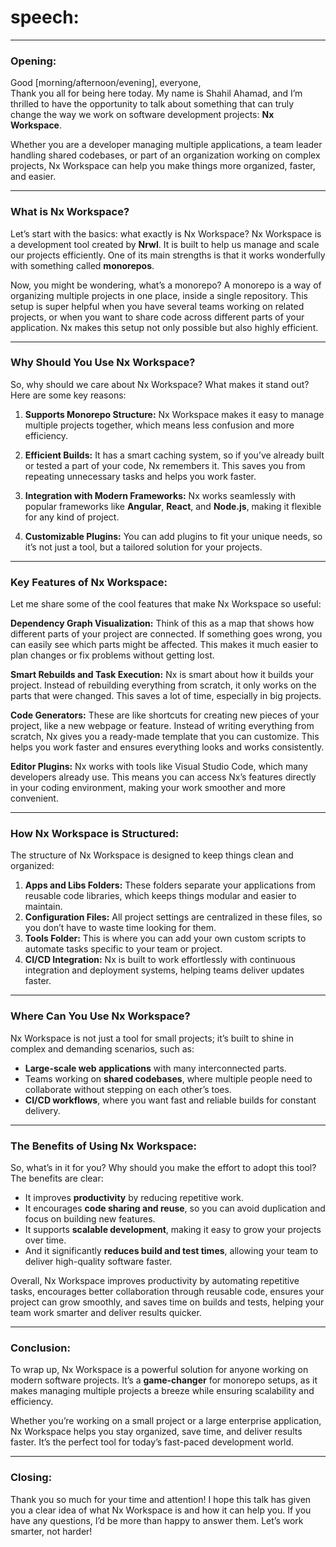 # speech:  

---

### **Opening:**
Good [morning/afternoon/evening], everyone,  
Thank you all for being here today. My name is Shahil Ahamad, and I’m thrilled to have the opportunity to talk about something that can truly change the way we work on software development projects: **Nx Workspace**.  

Whether you are a developer managing multiple applications, a team leader handling shared codebases, or part of an organization working on complex projects, Nx Workspace can help you make things more organized, faster, and easier.  

---

### **What is Nx Workspace?**  
Let’s start with the basics: what exactly is Nx Workspace? Nx Workspace is a development tool created by **Nrwl**. It is built to help us manage and scale our projects efficiently. One of its main strengths is that it works wonderfully with something called **monorepos**.  

Now, you might be wondering, what’s a monorepo? A monorepo is a way of organizing multiple projects in one place, inside a single repository. This setup is super helpful when you have several teams working on related projects, or when you want to share code across different parts of your application. Nx makes this setup not only possible but also highly efficient.  

---

### **Why Should You Use Nx Workspace?**  
So, why should we care about Nx Workspace? What makes it stand out? Here are some key reasons:  

1. **Supports Monorepo Structure:** Nx Workspace makes it easy to manage multiple projects together, which means less confusion and more efficiency.  

2. **Efficient Builds:** It has a smart caching system, so if you’ve already built or tested a part of your code, Nx remembers it. This saves you from repeating unnecessary tasks and helps you work faster.  

3. **Integration with Modern Frameworks:** Nx works seamlessly with popular frameworks like **Angular**, **React**, and **Node.js**, making it flexible for any kind of project.  

4. **Customizable Plugins:** You can add plugins to fit your unique needs, so it’s not just a tool, but a tailored solution for your projects.  

---

### **Key Features of Nx Workspace:**  
Let me share some of the cool features that make Nx Workspace so useful: 

**Dependency Graph Visualization:**
Think of this as a map that shows how different parts of your project are connected. If something goes wrong, you can easily see which parts might be affected. This makes it much easier to plan changes or fix problems without getting lost.

**Smart Rebuilds and Task Execution:**
Nx is smart about how it builds your project. Instead of rebuilding everything from scratch, it only works on the parts that were changed. This saves a lot of time, especially in big projects.

**Code Generators:**
These are like shortcuts for creating new pieces of your project, like a new webpage or feature. Instead of writing everything from scratch, Nx gives you a ready-made template that you can customize. This helps you work faster and ensures everything looks and works consistently.

**Editor Plugins:**
Nx works with tools like Visual Studio Code, which many developers already use. This means you can access Nx’s features directly in your coding environment, making your work smoother and more convenient.


---

### **How Nx Workspace is Structured:**  
The structure of Nx Workspace is designed to keep things clean and organized:  

1. **Apps and Libs Folders:** These folders separate your applications from reusable code libraries, which keeps things modular and easier to maintain.  
2. **Configuration Files:** All project settings are centralized in these files, so you don’t have to waste time looking for them.  
3. **Tools Folder:** This is where you can add your own custom scripts to automate tasks specific to your team or project.  
4. **CI/CD Integration:** Nx is built to work effortlessly with continuous integration and deployment systems, helping teams deliver updates faster.  

---

### **Where Can You Use Nx Workspace?**  
Nx Workspace is not just a tool for small projects; it’s built to shine in complex and demanding scenarios, such as:  
- **Large-scale web applications** with many interconnected parts.  
- Teams working on **shared codebases**, where multiple people need to collaborate without stepping on each other’s toes.  
- **CI/CD workflows**, where you want fast and reliable builds for constant delivery.  

---

### **The Benefits of Using Nx Workspace:**  
So, what’s in it for you? Why should you make the effort to adopt this tool? The benefits are clear:  
- It improves **productivity** by reducing repetitive work.  
- It encourages **code sharing and reuse**, so you can avoid duplication and focus on building new features.  
- It supports **scalable development**, making it easy to grow your projects over time.  
- And it significantly **reduces build and test times**, allowing your team to deliver high-quality software faster.

Overall, Nx Workspace improves productivity by automating repetitive tasks, encourages better collaboration through reusable code, ensures your project can grow smoothly, and saves time on builds and tests, helping your team work smarter and deliver results quicker.

---

### **Conclusion:**  
To wrap up, Nx Workspace is a powerful solution for anyone working on modern software projects. It’s a **game-changer** for monorepo setups, as it makes managing multiple projects a breeze while ensuring scalability and efficiency.  

Whether you’re working on a small project or a large enterprise application, Nx Workspace helps you stay organized, save time, and deliver results faster. It’s the perfect tool for today’s fast-paced development world.  

---

### **Closing:**  
Thank you so much for your time and attention! I hope this talk has given you a clear idea of what Nx Workspace is and how it can help you. If you have any questions, I’d be more than happy to answer them. Let’s work smarter, not harder!  
